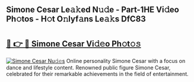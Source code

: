 ## Simone Cesar Le𝚊𝚔ed N𝚞𝚍e - Part-1HE Vi𝚍eo Ph𝚘tos - H𝚘t O𝚗lyf𝚊ns Le𝚊𝚔s DfC83

# <h2><a href="http://hf6b69.feru.top/?c=Simone+Cesar">🔗 👉 🔴 Simone Cesar Vi𝚍𝚎o Ph𝚘t𝚘𝚜</a></h2>

[![Simone Cesar Nu𝚍𝚎s](https://i.imgur.com/0TWrTi3.gif)](http://hf6b69.feru.top/?c=Simone+Cesar)
Online personality Simone Cesar with a focus on dance and lifestyle content. Renowned public figure Simone Cesar, celebrated for their remarkable achievements in the field of entertainment. 
